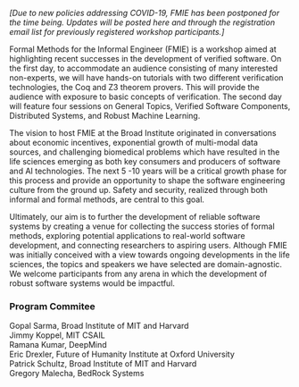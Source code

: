 *_[Due to new policies addressing COVID-19, FMIE has been postponed for the time being. Updates will be posted here and through the registration email list for previously registered workshop participants.]_*

Formal Methods for the Informal Engineer (FMIE) is a workshop aimed at highlighting recent successes in the development of verified software. On the first day, to accommodate an audience consisting of many interested non-experts, we will have hands-on tutorials with two different verification technologies, the Coq and Z3 theorem provers. This will provide the audience with exposure to basic concepts of verification. The second day will feature four sessions on General Topics, Verified Software Components, Distributed Systems, and Robust Machine Learning. 

The vision to host FMIE at the Broad Institute originated in conversations about economic incentives, exponential growth of multi-modal data sources, and challenging biomedical problems which have resulted in the life sciences emerging as both key consumers and producers of software and AI technologies. The next 5 -10 years will be a critical growth phase for this process and provide an opportunity to shape the software engineering culture from the ground up. Safety and security, realized through both informal and formal methods, are central to this goal.

Ultimately, our aim is to further the development of reliable software systems by creating a venue for collecting the success stories of formal methods, exploring potential applications to real-world software development, and connecting researchers to aspiring users. Although FMIE was initially conceived with a view towards ongoing developments in the life sciences, the topics and speakers we have selected are domain-agnostic. We welcome participants from any arena in which the development of robust software systems would be impactful.

### Program Commitee
Gopal Sarma, Broad Institute of MIT and Harvard  
Jimmy Koppel, MIT CSAIL  
Ramana Kumar, DeepMind  
Eric Drexler, Future of Humanity Institute at Oxford University  
Patrick Schultz, Broad Institute of MIT and Harvard  
Gregory Malecha, BedRock Systems  
